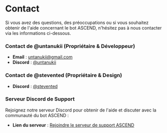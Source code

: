 # Contact

Si vous avez des questions, des préoccupations ou si vous souhaitez obtenir de l'aide concernant le bot ASCEND, n'hésitez pas à nous contacter via les informations ci-dessous.

### Contact de @untanukii (Propriétaire & Développeur)

* **Email** : untanukii@gmail.com
* **Discord** : [@untanukii](https://discord.com/users/670255715553902612)

### Contact de @stevented (Propriétaire & Design)

* **Discord** : [@stevented](https://discord.com/users/327878748466839552)

### Serveur Discord de Support

Rejoignez notre serveur Discord pour obtenir de l'aide et discuter avec la communauté du bot ASCEND :

* **Lien du serveur** : [Rejoindre le serveur de support ASCEND](https://discord.gg/stevented)
